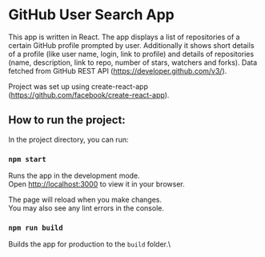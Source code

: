 # GitHub User Search App
This app is written in React. The app displays a list of repositories of a certain GitHub profile prompted by user.
Additionally it shows short details of a profile (like user name, login, link to profile) and details of repositories (name, description, link to repo, number of stars, watchers and forks).
Data fetched from GitHub REST API (https://developer.github.com/v3/).

Project was set up using create-react-app (https://github.com/facebook/create-react-app).

## How to run the project:

In the project directory, you can run:

### `npm start`

Runs the app in the development mode.\
Open [http://localhost:3000](http://localhost:3000) to view it in your browser.

The page will reload when you make changes.\
You may also see any lint errors in the console.

### `npm run build`

Builds the app for production to the `build` folder.\



